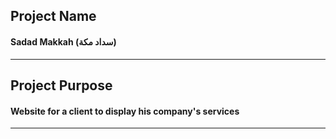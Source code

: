 ## Project Name 
#### Sadad Makkah (سداد مكة)
----------------------------------------------------------
## Project Purpose
#### Website for a client to display his company's services 
----------------------------------------------------------
